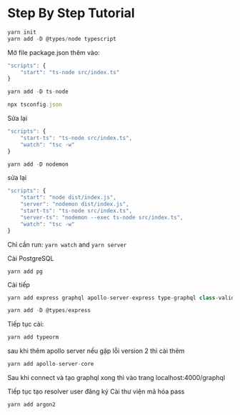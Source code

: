 # Step By Step Tutorial

```javascript
yarn init
yarn add -D @types/node typescript
```

Mở file package.json thêm vào:

```javascript
"scripts": {
    "start": "ts-node src/index.ts"
}
```

```javascript
yarn add -D ts-node
```

```javascript
npx tsconfig.json
```

Sửa lại

```javascript
"scripts": {
    "start-ts": "ts-node src/index.ts",
    "watch": "tsc -w"
}
```

```javascript
yarn add -D nodemon
```

sửa lại
```javascript
"scripts": {
    "start": "node dist/index.js",
    "server": "nodemon dist/index.js",
    "start-ts": "ts-node src/index.ts",
    "server-ts": "nodemon --exec ts-node src/index.ts",
    "watch": "tsc -w"
}
```

Chỉ cần run:
`yarn watch` and `yarn server`


Cài PostgreSQL
```
yarn add pg
```

Cài tiếp
```javascript
yarn add express graphql apollo-server-express type-graphql class-validator reflect-metadata  
```

```javascript
yarn add -D @types/express
```

Tiếp tục cài:
```javascript
yarn add typeorm
```

sau khi thêm apollo server nếu gặp lỗi version 2 thì cài thêm
```javascript
yarn add apollo-server-core
```

Sau khi connect và tạo graphql xong thì vào trang localhost:4000/graphql

Tiếp tục tạo resolver user đăng ký
Cài thư viện mã hóa pass
```javascript
yarn add argon2
```